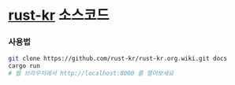 [rust-kr] 소스코드
========

### 사용법
```bash
git clone https://github.com/rust-kr/rust-kr.org.wiki.git docs
cargo run
# 웹 브라우저에서 http://localhost:8000 를 열어보세요
```

[rust-kr]: http://rust-kr.org
